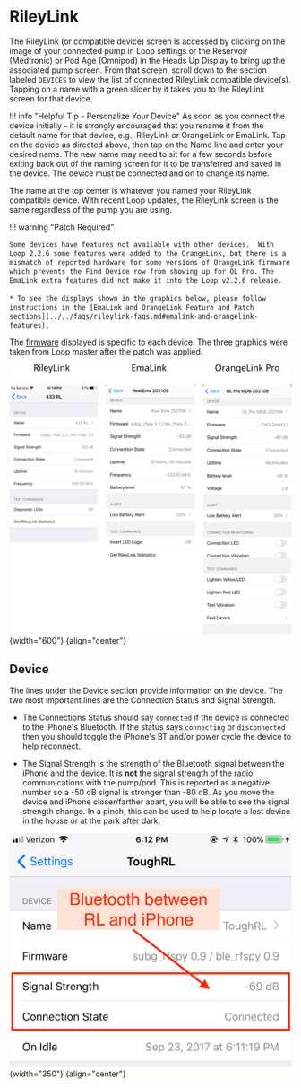 # RileyLink

The RileyLink (or compatible device) screen is accessed by clicking on the image of your connected pump in Loop settings or the Reservoir (Medtronic) or Pod Age (Omnipod) in the Heads Up Display to bring up the associated pump screen. From that screen, scroll down to the section labeled `DEVICES` to view the list of connected RileyLink compatible device(s). Tapping on a name with a green slider by it takes you to the RileyLink screen for that device.

!!! info "Helpful Tip - Personalize Your Device"
    As soon as you connect the device initially - it is strongly encouraged that you rename it from the default name for that device, e.g., RileyLink or OrangeLink or EmaLink. Tap on the device as directed above, then tap on the Name line and enter your desired name. The new name may need to sit for a few seconds before exiting back out of the naming screen for it to be transferred and saved in the device. The device must be connected and on to change its name.

The name at the top center is whatever you named your RileyLink compatible device. With recent Loop updates, the RileyLink screen is the same regardless of the pump you are using.

!!! warning "Patch Required"

    Some devices have features not available with other devices.  With Loop 2.2.6 some features were added to the OrangeLink, but there is a mismatch of reported hardware for some versions of OrangeLink firmware which prevents the Find Device row from showing up for OL Pro. The EmaLink extra features did not make it into the Loop v2.2.6 release.

    * To see the displays shown in the graphics below, please follow instructions in the [EmaLink and OrangeLink Feature and Patch sections](../../faqs/rileylink-faqs.md#emalink-and-orangelink-features).


The [firmware](../../faqs/rileylink-faqs.md#firmware-version) displayed is specific to each device. The three graphics were taken from Loop master after the patch was applied.


![example rileylink screens for riley, ema, orange after patch](img/rl-comp-v225-patched.svg){width="600"}
{align="center"}

## Device

The lines under the Device section provide information on the device. The two most important lines are the Connection Status and Signal Strength.

* The Connections Status should say `connected` if the device is connected to the iPhone's Bluetooth. If the status says `connecting` or `disconnected` then you should toggle the iPhone's BT and/or power cycle the device to help reconnect.

* The Signal Strength is the strength of the Bluetooth signal between the iPhone and the device.  It is **not** the signal strength of the radio communications with the pump/pod.  This is reported as a negative number so a -50&nbsp;dB signal is stronger than -80&nbsp;dB. As you move the device and iPhone closer/farther apart, you will be able to see the signal strength change. In a pinch, this can be used to help locate a lost device in the house or at the park after dark.

![img/RL_bt.jpg](img/RL_bt.jpg){width="350"}
{align="center"}
